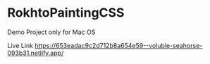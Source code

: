 # RokhtoPaintingCSS
Demo Project only for Mac OS

Live Link https://653eadac9c2d712b8a654e59--voluble-seahorse-093b31.netlify.app/

